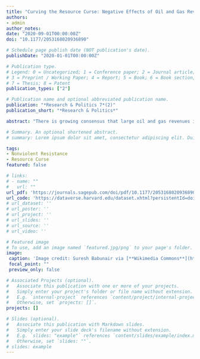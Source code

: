 ```yaml
---
title: "Curving the Resource Curse: Negative Effects of Oil and Gas Revenue on Nonviolent Resistance Campaign Onset"
authors:
- admin
author_notes:
date: "2020-09-01T00:00:00Z"
doi: "10.1177/2053168020936890"

# Schedule page publish date (NOT publication's date).
publishDate: "2020-01-01T00:00:00Z"

# Publication type.
# Legend: 0 = Uncategorized; 1 = Conference paper; 2 = Journal article;
# 3 = Preprint / Working Paper; 4 = Report; 5 = Book; 6 = Book section;
# 7 = Thesis; 8 = Patent
publication_types: ["2"]

# Publication name and optional abbreviated publication name.
publication: "*Research & Politics 7*(2)"
publication_short: "*Research & Politics*"

abstract: "There is growing consensus that large oil and gas revenues in autocracies have multiple pernicious effects, from decreasing democratization to increasing armed conflict: the so-called “resource curse.” Yet we know little about the effects of oil and gas revenue on the onset of major nonviolent dissent. The logic of the resource curse would lead us to expect oil and gas revenue to significantly decrease the likelihood of nonviolent resistance, as resource wealth enables autocracies to increase repressive capacity and co-opt potential challengers. But this relationship has yet to be comprehensively tested. I show that such an effect obtains, but is more complex than previously theorized. Low levels of oil and gas revenue increase the likelihood of nonviolent resistance onset, while high levels decrease it. Despite popular assumptions and the general logic of the resource curse, oil only appears to drown out major nonviolent dissent at relatively high levels."

# Summary. An optional shortened abstract.
# summary: Lorem ipsum dolor sit amet, consectetur adipiscing elit. Duis posuere tellus ac convallis placerat. Proin tincidunt magna sed ex sollicitudin condimentum.

tags:
- Nonviolent Resistance
- Resource Curse
featured: false

# links:
# - name: ""
#   url: ""
url_pdf: 'https://journals.sagepub.com/doi/pdf/10.1177/2053168020936890?download=true'
url_code: 'https://dataverse.harvard.edu/dataset.xhtml?persistentId=doi:10.7910/DVN/4TKUSP'
# url_dataset: ''
# url_poster: ''
# url_project: ''
# url_slides: ''
# url_source: ''
# url_video: ''

# Featured image
# To use, add an image named `featured.jpg/png` to your page's folder. 
image:
 caption: 'Image credit: Suresh Babunair via [**Wikimedia Commons**](https://commons.wikimedia.org/wiki/File:Satorp_Jer_Refinery,_Jubail_-_panoramio.jpg)'
 focal_point: ""
 preview_only: false

# Associated Projects (optional).
#   Associate this publication with one or more of your projects.
#   Simply enter your project's folder or file name without extension.
#   E.g. `internal-project` references `content/project/internal-project/index.md`.
#   Otherwise, set `projects: []`.
projects: []

# Slides (optional).
#   Associate this publication with Markdown slides.
#   Simply enter your slide deck's filename without extension.
#   E.g. `slides: "example"` references `content/slides/example/index.md`.
#   Otherwise, set `slides: ""`.
# slides: example
---
```


